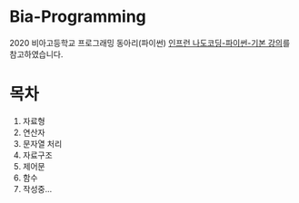 # Bia-Programming

2020 비아고등학교 프로그래밍 동아리(파이썬)
[인프런 나도코딩-파이썬-기본 강의](https://bit.ly/bia-python)를 참고하였습니다.

# 목차
1. 자료형
2. 연산자
3. 문자열 처리
4. 자료구조
5. 제어문
6. 함수
7. 작성중...
